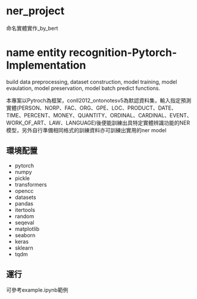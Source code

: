 # ner_project

命名實體實作_by_bert

# name entity recognition-Pytorch-Implementation

build data preprocessing, dataset construction, model training, model evaulation, model preservation, model batch predict functions.

本專案以Pytroch為框架，conll2012_ontonotesv5為默認資料集，輸入指定預測實體(PERSON、NORP、FAC、ORG、GPE、LOC、PRODUCT、DATE、TIME、PERCENT、MONEY、QUANTITY、ORDINAL、CARDINAL、EVENT、WORK_OF_ART、LAW、LANGUAGE)後便能訓練出具特定實體辨識功能的NER模型，另外自行準備相同格式的訓練資料亦可訓練出實用的ner model 

## 環境配置

- pytorch
- numpy
- pickle
- transformers
- opencc
- datasets
- pandas
- itertools
- random
- seqeval
- matplotlib
- seaborn 
- keras
- sklearn
- tqdm

## 運行

可參考example.ipynb範例